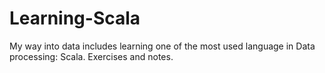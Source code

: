 # Learning-Scala
My way into data includes learning one of the most used language in Data processing: Scala. Exercises and notes.
